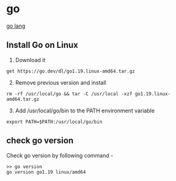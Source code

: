 # go
[go lang](https://go.dev/doc/install)

## Install Go on Linux

1. Download it

```
get https://go.dev/dl/go1.19.linux-amd64.tar.gz
```

2. Remove previous version and install

```
rm -rf /usr/local/go && tar -C /usr/local -xzf go1.19.linux-amd64.tar.gz
```

3. Add /usr/local/go/bin to the PATH environment variable

```
export PATH=$PATH:/usr/local/go/bin
```

## check go version

Check go version by following command -

```
>> go version
go version go1.19 linux/amd64
```
